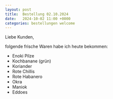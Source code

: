```yaml
---
layout: post
title:  Bestellung 02.10.2024
date:   2024-10-02 11:00 +0000
categories: bestellungen welcome
---
```


Liebe Kunden,

folgende frische Waren habe ich heute bekommen:
<ul>
<li>Enoki Pilze</li>
<li>Kochbanane (grün)</li>
<li>Koriander</li>
<li>Rote Chillis</li>
<li>Rote Habanero</li>
<li>Okra</li>
<li>Maniok</li>
<li>Eddoes</li>
</ul>
